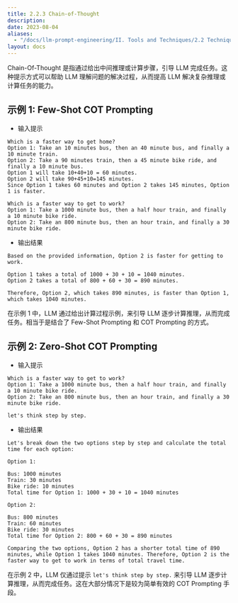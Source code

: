 ```yaml
---
title: 2.2.3 Chain-of-Thought
description: 
date: 2023-08-04
aliases:
  - "/docs/llm-prompt-engineering/II. Tools and Techniques/2.2 Techniques/2.2.3 Chain-of-Thought/"
layout: docs
---
```




Chain-Of-Thought 是指通过给出中间推理或计算步骤，引导 LLM 完成任务。这种提示方式可以帮助 LLM 理解问题的解决过程，从而提高 LLM 解决复杂推理或计算任务的能力。

## 示例 1: Few-Shot COT Prompting
- 输入提示
```
Which is a faster way to get home?
Option 1: Take an 10 minutes bus, then an 40 minute bus, and finally a 10 minute train.
Option 2: Take a 90 minutes train, then a 45 minute bike ride, and finally a 10 minute bus.
Option 1 will take 10+40+10 = 60 minutes.
Option 2 will take 90+45+10=145 minutes.
Since Option 1 takes 60 minutes and Option 2 takes 145 minutes, Option 1 is faster.

Which is a faster way to get to work?
Option 1: Take a 1000 minute bus, then a half hour train, and finally a 10 minute bike ride.
Option 2: Take an 800 minute bus, then an hour train, and finally a 30 minute bike ride.
```

- 输出结果
```
Based on the provided information, Option 2 is faster for getting to work.

Option 1 takes a total of 1000 + 30 + 10 = 1040 minutes.
Option 2 takes a total of 800 + 60 + 30 = 890 minutes.

Therefore, Option 2, which takes 890 minutes, is faster than Option 1, which takes 1040 minutes.
```

在示例 1 中，LLM 通过给出计算过程示例，来引导 LLM 逐步计算推理，从而完成任务。相当于是结合了 Few-Shot Prompting 和 COT Prompting 的方式。

## 示例 2: Zero-Shot COT Prompting
- 输入提示
```
Which is a faster way to get to work?
Option 1: Take a 1000 minute bus, then a half hour train, and finally a 10 minute bike ride.
Option 2: Take an 800 minute bus, then an hour train, and finally a 30 minute bike ride.

let's think step by step.
```

- 输出结果
```
Let's break down the two options step by step and calculate the total time for each option:

Option 1:

Bus: 1000 minutes
Train: 30 minutes
Bike ride: 10 minutes
Total time for Option 1: 1000 + 30 + 10 = 1040 minutes

Option 2:

Bus: 800 minutes
Train: 60 minutes
Bike ride: 30 minutes
Total time for Option 2: 800 + 60 + 30 = 890 minutes

Comparing the two options, Option 2 has a shorter total time of 890 minutes, while Option 1 takes 1040 minutes. Therefore, Option 2 is the faster way to get to work in terms of total travel time.
```

在示例 2 中，LLM 仅通过提示 `let's think step by step.` 来引导 LLM 逐步计算推理，从而完成任务。这在大部分情况下是较为简单有效的 COT Prompting 手段。
